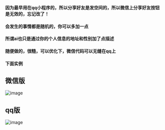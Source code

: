 # 
#### 因为最早用在qq小程序的，所以分享好友是发空间的，所以微信上分享好友按钮是无效的，忘记改了！

#### 会发生的事情都是随机的，你可以多加一点

#### 所谓ai也只是通过你的个人信息的地址和性别加了点描述

#### 随便做的，很糙，可以优化下，微信代码可以无缝在qq上

#### 下面实例

## 微信版

![image](https://cloud-minapp-29742.cloud.ifanrusercontent.com/1id2JKst8fw8OdPV.png)

## qq版

![image](https://cloud-minapp-29742.cloud.ifanrusercontent.com/1id2Vb0PYdXgyPiW.png)